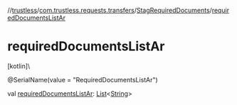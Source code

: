 //[trustless](../../../index.md)/[com.trustless.requests.transfers](../index.md)/[StagRequiredDocuments](index.md)/[requiredDocumentsListAr](required-documents-list-ar.md)

# requiredDocumentsListAr

[kotlin]\

@SerialName(value = &quot;RequiredDocumentsListAr&quot;)

val [requiredDocumentsListAr](required-documents-list-ar.md): [List](https://kotlinlang.org/api/latest/jvm/stdlib/kotlin.collections/-list/index.html)&lt;[String](https://kotlinlang.org/api/latest/jvm/stdlib/kotlin/-string/index.html)&gt;

